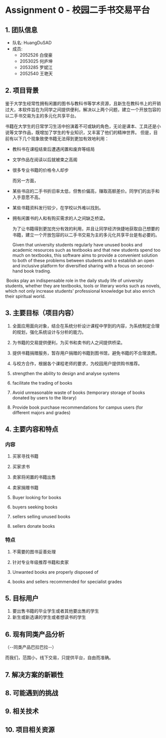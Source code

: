 # Assignment 0 - 校园二手书交易平台

## 1. 团队信息
- 队名: HuangDuSAD
- 成员: 
  - 2052526 白俊豪
  - 2053025 何庐坤
  - 2053285 罗斌江
  - 2052540 王艳天


## 2. 项目背景
  鉴于大学生经常性拥有闲置的图书与教科书等学术资源，且新生在教科书上的开销过大，本软件旨在为同学之间提供便利，解决以上两个问题，建立一个开放包容的以二手书交易为主的多元化共享平台。

​	书籍在大学生的日常学习生活中扮演着不可或缺的角色，无论是课本、工具还是小说等文学作品，既增加了学生的专业知识，又丰富了他们的精神世界。 但是，目前有以下几个现象致使书籍无法得到更加有效地利用：

- 教科书在课程结束后遭遇闲置和废弃等结局

- 文学作品在阅读以后就被束之高阁

- 很多专业书籍的价格令人却步

  而另一方面，

- 某些书店的二手书折旧率太低，但售价偏高，赚取高额差价。同学们的出手和入手意愿不高。

- 某些书籍资料发行较少，在学校以外难以找到。

- 拥有闲置书的人和有购买需求的人之间缺乏桥梁。

  为了让书籍得到更加充分有效的利用，并且让同学经济快捷地获取自己想要的书籍，建立一个开放包容的以二手书交易为主的多元化共享平台是有必要的。

  Given that university students regularly have unused books and academic resources such as textbooks and that new students spend too much on textbooks, this software aims to provide a convenient solution to both of these problems between students and to establish an open and inclusive platform for diversified sharing with a focus on second-hand book trading.

​	Books play an indispensable role in the daily study life of university students, whether they are textbooks, tools or literary works such as novels, which not only increase students' professional knowledge but also enrich their spiritual world.

## 3. 主要目标（项目内容）
1. 全面应用面向对象，结合‎在系统分析设计‎课程中学到的内容，为系统制定合理的规划，强化系统设计与分析的能力。
2. 为书籍的交易提供便利，为买书和卖书的人之间提供桥梁。
3. 提供书籍捐赠服务，暂存用户捐赠的书籍到图书馆，避免书籍的不合理浪费。
4. 与校方合作，根据各个课程老师的要求，为校园用户提供购书推荐。


1. strengthen the ability to design and analyse systems
2. facilitate the trading of books
3. Avoid unreasonable waste of books (temporary storage of books donated by users to the library)
4. Provide book purchase recommendations for campus users (for different majors and grades)


## 4. 主要内容和特点

### 内容

1. 买家寻找书籍
2. 买家求书
3. 卖家将闲置的书籍出售
4. 卖家捐赠书籍

1. Buyer looking for books
2. buyers seeking books
3. sellers selling unused books
4. sellers donate books

### 特点
1. 不需要的图书妥善处理
2. 针对专业年级推荐书籍和卖家

1. Unwanted books are properly disposed of
2. books and sellers recommended for specialist grades


## 5. 目标用户
1. 要出售书籍的毕业学生或者其他要出售的学生
2. 新生或新选课的学生或者想读书的学生


## 6. 现有同类产品分析

（--同类产品巴拉巴拉--）

而我们，范围小，线下交易，只提供平台，自由而准确。

## 7. 解决方案的新颖性

## 8. 可能遇到的挑战

## 9. 相关技术

## 10. 项目相关资源
 
